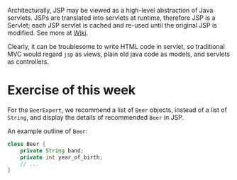 Architecturally, JSP may be viewed as a high-level abstraction of Java servlets. JSPs are translated into servlets at runtime, therefore JSP is a Servlet; each JSP servlet is cached and re-used until the original JSP is modified. See more at [Wiki](https://en.wikipedia.org/wiki/Jakarta_Server_Pages).

Clearly, it can be troublesome to write HTML code in servlet, so traditional MVC would regard `jsp` as views, plain old java code as models, and servlets as controllers. 

# Exercise of this week
For the `BeerExpert`, we recommend a list of `Beer` objects, instead of a list of `String`, and display the details of recommended `Beer` in JSP.

An example outline of `Beer`:

```java
class Beer {
    private String band;
    private int year_of_birth;
    // ...
}
```
